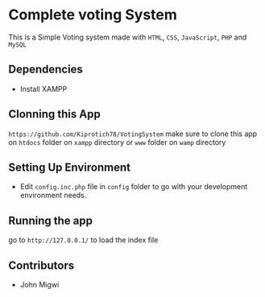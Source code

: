 # Complete voting System
This is a Simple Voting system made with `HTML`, `CSS`, `JavaScript`, `PHP` and `MySQL`

## Dependencies
   - Install XAMPP


## Clonning this App

`https://github.com/Kiprotich78/VotingSystem` make sure to clone this app on `htdocs` folder on `xampp` directory or `www` folder on `wamp` directory

## Setting Up Environment
- Edit `config.inc.php` file in `config` folder to go with your development environment needs.



## Running the app
go to `http://127.0.0.1/` to load the index file

## Contributors 
- John Migwi
